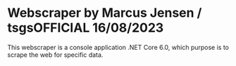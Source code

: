 ﻿# Webscraper by Marcus Jensen / tsgsOFFICIAL 16/08/2023
This webscraper is a console application .NET Core 6.0, which purpose is to scrape the web for specific data.